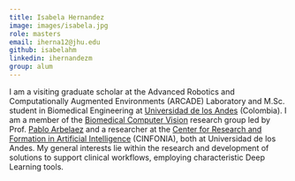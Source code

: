 ```yaml
---
title: Isabela Hernandez
image: images/isabela.jpg
role: masters
email: iherna12@jhu.edu
github: isabelahm
linkedin: ihernandezm
group: alum
---
```


I am a visiting graduate scholar at the Advanced Robotics and Computationally Augmented
Environments (ARCADE) Laboratory and M.Sc. student in Biomedical Engineering at [Universidad de los Andes](https://ingbiomedica.uniandes.edu.co) (Colombia). I am a member of the [Biomedical Computer Vision](https://biomedicalcomputervision.uniandes.edu.co) research group led by Prof. [Pablo Arbelaez](https://scholar.google.com/citations?user=k0nZO90AAAAJ&hl=en) and a researcher at the [Center for Research and Formation in Artificial Intelligence](https://cinfonia.uniandes.edu.co) (CINFONIA), both at Universidad de los Andes. My general interests lie within the research and development of solutions to support clinical workflows, employing characteristic Deep Learning tools.
